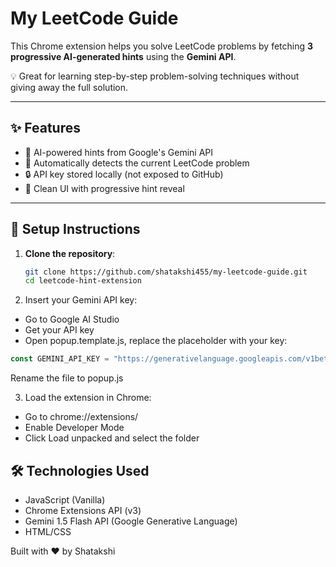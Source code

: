 # My LeetCode Guide

This Chrome extension helps you solve LeetCode problems by fetching **3 progressive AI-generated hints** using the **Gemini API**.

💡 Great for learning step-by-step problem-solving techniques without giving away the full solution.

---

## ✨ Features

- 🧠 AI-powered hints from Google's Gemini API
- 🧩 Automatically detects the current LeetCode problem
- 🔒 API key stored locally (not exposed to GitHub)
- 🧼 Clean UI with progressive hint reveal

---

## 🚀 Setup Instructions

1. **Clone the repository**:
   ```bash
   git clone https://github.com/shatakshi455/my-leetcode-guide.git
   cd leetcode-hint-extension
   ```
2. Insert your Gemini API key:

- Go to Google AI Studio
- Get your API key 
- Open popup.template.js, replace the placeholder with your key:

```js
const GEMINI_API_KEY = "https://generativelanguage.googleapis.com/v1beta/models/gemini-1.5-flash:generateContent?key=YOUR_API_KEY";
```
Rename the file to popup.js


3. Load the extension in Chrome:

- Go to chrome://extensions/
- Enable Developer Mode
- Click Load unpacked and select the folder


## 🛠 Technologies Used
- JavaScript (Vanilla)
- Chrome Extensions API (v3)
- Gemini 1.5 Flash API (Google Generative Language)
- HTML/CSS



Built with ❤️ by Shatakshi
